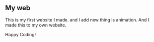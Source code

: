 

## My web

This is my first website I made. and I add new thing is animation.
And I made this to my own website.

Happy Coding!
